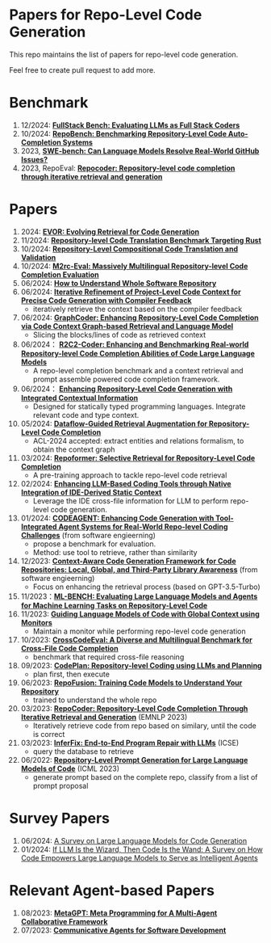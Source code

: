 # Papers for Repo-Level Code Generation


This repo maintains the list of papers for repo-level code generation.

Feel free to create pull request to add more.

# Benchmark 


1. 12/2024: **[FullStack Bench: Evaluating LLMs as Full Stack Coders](https://arxiv.org/pdf/2412.00535)**
2. 10/2024: **[RepoBench: Benchmarking Repository-Level Code Auto-Completion Systems](https://arxiv.org/abs/2306.03091)**
3. 2023, **[SWE-bench: Can Language Models Resolve Real-World GitHub Issues?](https://arxiv.org/abs/2310.06770)**
3. 2023, RepoEval: **[Repocoder: Repository-level code completion through iterative retrieval and generation](https://arxiv.org/abs/2303.12570)**

# Papers
1. 2024: **[EVOR: Evolving Retrieval for Code Generation](https://aclanthology.org/2024.findings-emnlp.143.pdf)**
1. 11/2024: **[Repository-level Code Translation Benchmark Targeting Rust](https://arxiv.org/pdf/2411.13990)**
2. 10/2024: **[Repository-Level Compositional Code Translation and Validation](https://arxiv.org/pdf/2410.24117)**
3. 10/2024: **[M2rc-Eval: Massively Multilingual Repository-level Code Completion Evaluation](https://arxiv.org/abs/2410.21157)**
3. 06/2024: **[How to Understand Whole Software Repository](https://arxiv.org/pdf/2406.01422)**
4. 06/2024: **[Iterative Refinement of Project-Level Code Context for Precise Code Generation with Compiler Feedback](https://arxiv.org/pdf/2403.16792)**
   * iteratively retrieve the context based on the compiler feedback
2.  06/2024: **[GraphCoder: Enhancing Repository-Level Code Completion via Code Context Graph-based Retrieval and Language Model](https://arxiv.org/pdf/2406.07003)**
    * Slicing the blocks/lines of code as retrieved context
1. 06/2024： **[R2C2-Coder: Enhancing and Benchmarking Real-world Repository-level Code Completion Abilities of Code Large Language Models](https://arxiv.org/abs/2406.01359)**
    *  A repo-level completion benchmark and a context retrieval and prompt assemble powered code completion framework.
2. 06/2024： **[Enhancing Repository-Level Code Generation with Integrated Contextual Information](https://arxiv.org/pdf/2406.03283)**
    *  Designed for statically typed programming languages. Integrate relevant code and type context.
3. 05/2024: **[Dataflow-Guided Retrieval Augmentation for Repository-Level Code Completion](https://arxiv.org/pdf/2405.19782)**
    * ACL-2024 accepted: extract entities and relations formalism, to obtain the context graph
3. 03/2024: **[Repoformer: Selective Retrieval for Repository-Level Code Completion](https://arxiv.org/abs/2403.10059)**
    * A pre-training approach to tackle repo-level code retrieval
4. 02/2024: **[Enhancing LLM-Based Coding Tools through Native Integration of IDE-Derived Static Context](https://arxiv.org/pdf/2402.03630.pdf)**
    * Leverage the IDE cross-file information for LLM to perform repo-level code generation. 
5. 01/2024: **[CODEAGENT: Enhancing Code Generation with Tool-Integrated Agent Systems for Real-World Repo-level Coding Challenges](https://arxiv.org/pdf/2401.07339.pdf)** (from software engieerning)
    * propose a benchmark for evaluation. 
    * Method: use tool to retrieve, rather than similarity
6. 12/2023: **[Context-Aware Code Generation Framework for Code Repositories: Local, Global, and Third-Party Library Awareness](https://arxiv.org/abs/2312.05772)** (from software engieerning)
    * Focus on enhancing the retrieval process (based on GPT-3.5-Turbo)
7. 11/2023：**[ML-BENCH: Evaluating Large Language Models and Agents for Machine Learning Tasks on Repository-Level Code](https://arxiv.org/pdf/2311.09835)**
8. 11/2023: **[Guiding Language Models of Code with Global Context using Monitors](https://arxiv.org/abs/2306.10763)**
    * Maintain a monitor while performing repo-level code generation
9. 10/2023: **[CrossCodeEval: A Diverse and Multilingual Benchmark for Cross-File Code Completion](https://arxiv.org/pdf/2310.11248.pdf)**
    * benchmark that required cross-file reasoning
10. 09/2023: **[CodePlan: Repository-level Coding using LLMs and Planning](https://arxiv.org/pdf/2309.12499.pdf)**
    * plan first, then execute
11. 06/2023: **[RepoFusion: Training Code Models to Understand Your Repository](https://arxiv.org/abs/2306.10998)**
    * trained to understand the whole repo
12. 03/2023: **[RepoCoder: Repository-Level Code Completion Through Iterative Retrieval and Generation](https://arxiv.org/abs/2303.12570)** (EMNLP 2023)
    * Iteratively retrieve code from repo based on similary, until the code is correct
13. 03/2023: **[InferFix: End-to-End Program Repair with LLMs](https://arxiv.org/pdf/2303.07263.pdf)** (ICSE)
    * query the database to retrieve
14. 06/2022: **[Repository-Level Prompt Generation for Large Language Models of Code](https://arxiv.org/pdf/2206.12839.pdf)** (ICML 2023)
    * generate prompt based on the complete repo, classify from a list of prompt proposal






# Survey Papers
1. 06/2024: [A Survey on Large Language Models for Code Generation](https://arxiv.org/pdf/2406.00515)
1. 01/2024: [If LLM Is the Wizard, Then Code Is the Wand: A Survey on How Code Empowers Large Language Models to Serve as Intelligent Agents](https://arxiv.org/pdf/2401.00812.pdf)

# Relevant Agent-based Papers
1. 08/2023: **[MetaGPT: Meta Programming for A Multi-Agent Collaborative Framework](https://arxiv.org/abs/2308.00352)**
2. 07/2023: **[Communicative Agents for Software Development](https://arxiv.org/abs/2307.07924)** 

